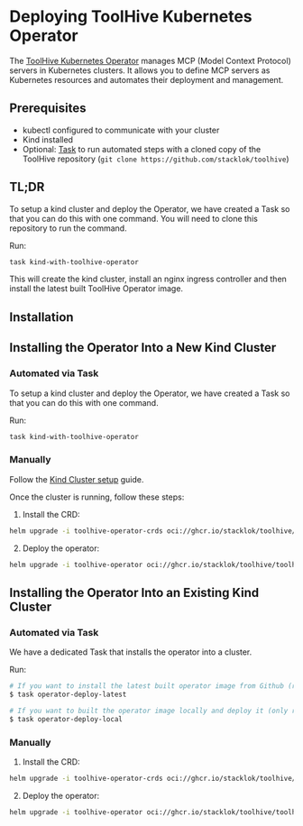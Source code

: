 # Deploying ToolHive Kubernetes Operator

The [ToolHive Kubernetes Operator](../../cmd/thv-operator/README.md) manages MCP (Model Context Protocol) servers in Kubernetes clusters. It allows you to define MCP servers as Kubernetes resources and automates their deployment and management.

## Prerequisites

- kubectl configured to communicate with your cluster
- Kind installed
- Optional: [Task](https://taskfile.dev/installation/) to run automated steps with a cloned copy of the ToolHive repository
  (`git clone https://github.com/stacklok/toolhive`)


## TL;DR

To setup a kind cluster and deploy the Operator, we have created a Task so that you can do this with one command. You will need to clone this repository to run the command.

Run:
```bash
task kind-with-toolhive-operator
```

This will create the kind cluster, install an nginx ingress controller and then install the latest built ToolHive Operator image.

## Installation

## Installing the Operator Into a New Kind Cluster

### Automated via Task

To setup a kind cluster and deploy the Operator, we have created a Task so that you can do this with one command.

Run:
```bash
task kind-with-toolhive-operator
```

### Manually

Follow the [Kind Cluster setup](./setup-kind-cluster.md#manual-setup-setup--destroy-a-local-kind-cluster) guide.

Once the cluster is running, follow these steps:

1. Install the CRD:

```bash
helm upgrade -i toolhive-operator-crds oci://ghcr.io/stacklok/toolhive/toolhive-operator-crds
```

2. Deploy the operator:

```bash
helm upgrade -i toolhive-operator oci://ghcr.io/stacklok/toolhive/toolhive-operator -n toolhive-system --create-namespace
```

## Installing the Operator Into an Existing Kind Cluster

### Automated via Task

We have a dedicated Task that installs the operator into a cluster.

Run:

```bash
# If you want to install the latest built operator image from Github (recommended)
$ task operator-deploy-latest

# If you want to built the operator image locally and deploy it (only recommended if you're doing development around the Operator)
$ task operator-deploy-local
```

### Manually

1. Install the CRD:

```bash
helm upgrade -i toolhive-operator-crds oci://ghcr.io/stacklok/toolhive/toolhive-operator-crds
```

2. Deploy the operator:

```bash
helm upgrade -i toolhive-operator oci://ghcr.io/stacklok/toolhive/toolhive-operator -n toolhive-system --create-namespace
```